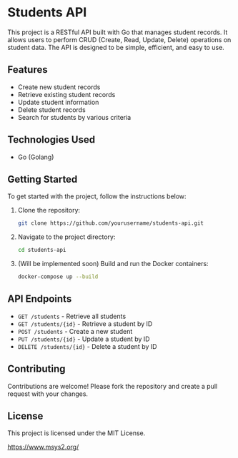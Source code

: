 # Students API

This project is a RESTful API built with Go that manages student records. It allows users to perform CRUD (Create, Read, Update, Delete) operations on student data. The API is designed to be simple, efficient, and easy to use.

## Features

- Create new student records
- Retrieve existing student records
- Update student information
- Delete student records
- Search for students by various criteria

## Technologies Used

- Go (Golang)

## Getting Started

To get started with the project, follow the instructions below:

1. Clone the repository:
    ```sh
    git clone https://github.com/yourusername/students-api.git
    ```
2. Navigate to the project directory:
    ```sh
    cd students-api
    ```
3. (Will be implemented soon) Build and run the Docker containers:
    ```sh
    docker-compose up --build
    ```

## API Endpoints

- `GET /students` - Retrieve all students
- `GET /students/{id}` - Retrieve a student by ID
- `POST /students` - Create a new student
- `PUT /students/{id}` - Update a student by ID
- `DELETE /students/{id}` - Delete a student by ID

## Contributing

Contributions are welcome! Please fork the repository and create a pull request with your changes.

## License

This project is licensed under the MIT License.


https://www.msys2.org/